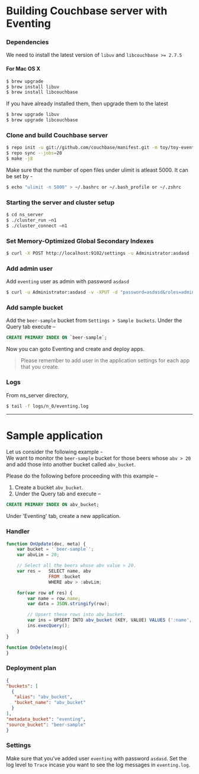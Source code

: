 # Building Couchbase server with Eventing
### Dependencies
We need to install the latest version of `libuv` and `libcouchbase >= 2.7.5`
#### For Mac OS X
```bash
$ brew upgrade
$ brew install libuv
$ brew install libcouchbase
```

If you have already installed them, then upgrade them to the latest
```bash
$ brew upgrade libuv
$ brew upgrade libcouchbase
```

### Clone and build Couchbase server
```bash
$ repo init -u git://github.com/couchbase/manifest.git -m toy/toy-eventing.xml
$ repo sync --jobs=20
$ make -j8
```

Make sure that the number of open files under ulimit is atleast 5000.
It can be set by -
```bash
$ echo "ulimit -n 5000" > ~/.bashrc or ~/.bash_profile or ~/.zshrc
```

### Starting the server and cluster setup
```bash
$ cd ns_server
$ ./cluster_run –n1
$ ./cluster_connect –n1
```

### Set Memory-Optimized Global Secondary Indexes
```bash
$ curl -X POST http://localhost:9102/settings -u Administrator:asdasd -d '{"indexer.settings.storage_mode": "memory_optimized"}'
```

### Add admin user
Add `eventing` user as admin with password `asdasd`
```bash
$ curl -u Administrator:asdasd -v -XPUT -d "password=asdasd&roles=admin" http://localhost:9000/settings/rbac/users/local/eventing
```

### Add sample bucket
Add the `beer-sample` bucket from `Settings > Sample buckets`.
Under the Query tab execute –
```sql
CREATE PRIMARY INDEX ON `beer-sample`;
```

Now you can goto Eventing and create and deploy apps.
>Please remember to add user in the application settings for each app that you create.

### Logs
From ns_server directory,
```bash
$ tail -f logs/n_0/eventing.log
```

---

# Sample application
Let us consider the following example -<br/>
We want to monitor the `beer-sample` bucket for those beers whose `abv > 20` and add those into another bucket called `abv_bucket`.

Please do the following before proceeding with this example –
1) Create a bucket `abv_bucket`.
2) Under the Query tab and execute –
```sql
CREATE PRIMARY INDEX ON abv_bucket;
```

Under 'Eventing' tab, create a new application.

### Handler
```javascript
function OnUpdate(doc, meta) {
    var bucket = '`beer-sample`';
    var abvLim = 20;

    // Select all the beers whose abv value > 20.
    var res =   SELECT name, abv
                FROM :bucket
                WHERE abv > :abvLim;

    for(var row of res) {
		var name = row.name;
		var data = JSON.stringify(row);

		// Upsert these rows into abv_bucket.
		var ins = UPSERT INTO abv_bucket (KEY, VALUE) VALUES (':name', :data);
		ins.execQuery();
	}
}

function OnDelete(msg){
}
```

### Deployment plan
```json
{
"buckets": [
  {
   "alias": "abv_bucket",
   "bucket_name": "abv_bucket"
  }
],
"metadata_bucket": "eventing",
"source_bucket": "beer-sample"
}
```

### Settings
Make sure that you’ve added user `eventing` with password `asdasd`.
Set the log level to `Trace` incase you want to see the log messages in `eventing.log`.